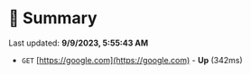 # 📖 Summary
Last updated: **9/9/2023, 5:55:43 AM**

- `GET` [https://google.com](https://google.com) - **Up** (342ms)
